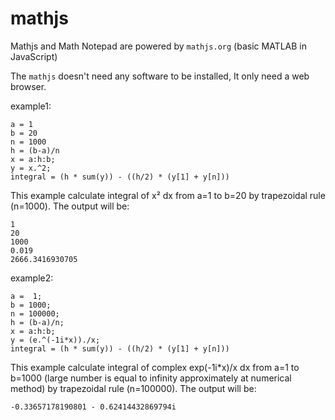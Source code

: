 # mathjs
Mathjs and Math Notepad are powered by `mathjs.org` (basic MATLAB in JavaScript)

The `mathjs` doesn't need any software to be installed, It only need a web browser.

example1:

```
a = 1
b = 20
n = 1000
h = (b-a)/n
x = a:h:b;
y = x.^2;
integral = (h * sum(y)) - ((h/2) * (y[1] + y[n]))
```

This example calculate integral of x² dx from a=1 to b=20 by trapezoidal rule (n=1000). The output will be:

```
1
20
1000
0.019
2666.3416930705
```

example2:

```
a =  1;
b = 1000;
n = 100000;
h = (b-a)/n;
x = a:h:b;
y = (e.^(-1i*x))./x;
integral = (h * sum(y)) - ((h/2) * (y[1] + y[n]))
```

This example calculate integral of complex exp(-1i*x)/x dx from a=1 to b=1000 (large number is equal to infinity approximately at numerical method) by trapezoidal rule (n=100000). The output will be:

```
-0.33657178190801 - 0.62414432869794i
```

